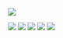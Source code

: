 <img src="https://capsule-render.vercel.app/api?type=soft&color=ffffff&height=150&section=header&text=hello%20world!&fontColor=2a2c31&fontSize=80&animation=twinkling&fontAlignY=45&desc=Life%20is%20from%20the%20inside%20out.&descAlignY=75&descAlign=62" />

![](http://github-profile-summary-cards.vercel.app/api/cards/profile-details?username=namsan01&theme=github)
![](http://github-profile-summary-cards.vercel.app/api/cards/repos-per-language?username=namsan01&theme=github)
![](http://github-profile-summary-cards.vercel.app/api/cards/most-commit-language?username=namsan01&theme=github)
![](http://github-profile-summary-cards.vercel.app/api/cards/stats?username=namsan01&theme=github)
![](http://github-profile-summary-cards.vercel.app/api/cards/productive-time?username=namsan01&theme=github&utcOffset=8)



<!--
**namsan01/namsan01** is a ✨ _special_ ✨ repository because its `README.md` (this file) appears on your GitHub profile.

Here are some ideas to get you started:

- 🔭 I’m currently working on ...
- 🌱 I’m currently learning ...
- 👯 I’m looking to collaborate on ...
- 🤔 I’m looking for help with ...
- 💬 Ask me about ...
- 📫 How to reach me: ...
- 😄 Pronouns: ...
- ⚡ Fun fact: ...
-->
